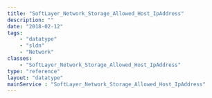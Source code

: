 ```yaml
---
title: "SoftLayer_Network_Storage_Allowed_Host_IpAddress"
description: ""
date: "2018-02-12"
tags:
    - "datatype"
    - "sldn"
    - "Network"
classes:
    - "SoftLayer_Network_Storage_Allowed_Host_IpAddress"
type: "reference"
layout: "datatype"
mainService : "SoftLayer_Network_Storage_Allowed_Host_IpAddress"
---
```

